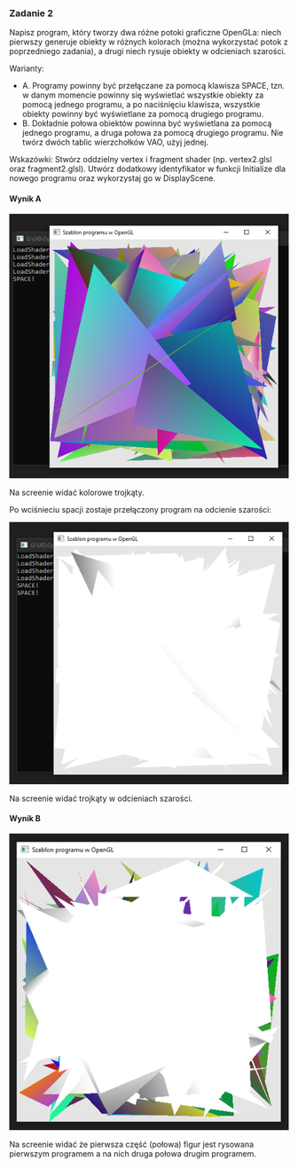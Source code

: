 ### Zadanie 2 

Napisz program, który tworzy dwa różne potoki graficzne OpenGLa: niech pierwszy generuje obiekty w różnych kolorach (można wykorzystać potok z poprzedniego zadania), a drugi niech rysuje obiekty w odcieniach szarości.

Warianty:

- A. Programy powinny być przełączane za pomocą klawisza SPACE, tzn. w danym momencie powinny się wyświetlać wszystkie obiekty za pomocą jednego programu, a po naciśnięciu klawisza, wszystkie obiekty powinny być wyświetlane za pomocą drugiego programu.
- B. Dokładnie połowa obiektów powinna być wyświetlana za pomocą jednego programu, a druga połowa za pomocą drugiego programu. Nie twórz dwóch tablic wierzchołków VAO, użyj jednej.

Wskazówki: Stwórz oddzielny vertex i fragment shader (np. vertex2.glsl oraz fragment2.glsl). Utwórz dodatkowy identyfikator w funkcji Initialize dla nowego programu oraz wykorzystaj go w DisplayScene.


#### Wynik A

![Screen1](Screen1.png)

Na screenie widać kolorowe trojkąty.

Po wciśnieciu spacji zostaje przełączony program na odcienie szarości:

![Screen2](Screen2.png)

Na screenie widać trojkąty w odcieniach szarości.

#### Wynik B

![Screen3](Screen3.png)

Na screenie widać że pierwsza część (połowa) figur jest rysowana pierwszym programem a na nich druga połowa drugim programem.
